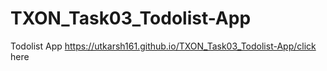 # TXON_Task03_Todolist-App
Todolist App
https://utkarsh161.github.io/TXON_Task03_Todolist-App/click here
